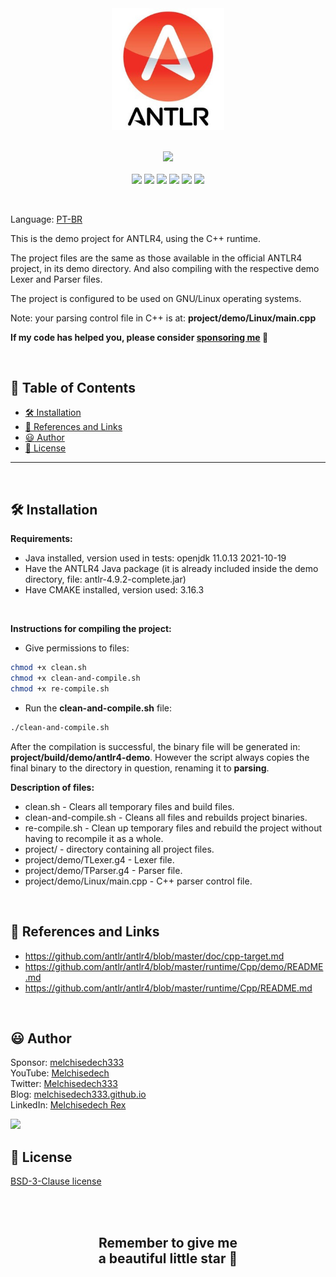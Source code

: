<div align='center'>

<img src="extras/images/logo.jpeg" width="180" >

</div>

<br>

<p align="center">
    <a href="https://github.com/sponsors/melchisedech333"><img src="https://img.shields.io/badge/sponsor-30363D?style=for-the-badge&logo=GitHub-Sponsors&logoColor=#white" ></a>
    <br><br>
    <img src="https://badgen.net/badge/love level/7 of 10/purple" >
    <img src="https://img.shields.io/github/languages/count/melchisedech333/antlr4-demonstration-project?color=%23f34b7d" >
    <img src="https://img.shields.io/github/languages/top/melchisedech333/antlr4-demonstration-project?color=%23f34b7d" >
    <img src="https://img.shields.io/github/directory-file-count/melchisedech333/antlr4-demonstration-project" >
    <img src="https://img.shields.io/github/repo-size/melchisedech333/antlr4-demonstration-project" >
    <img src="https://img.shields.io/github/license/melchisedech333/antlr4-demonstration-project" >
</p>

<br>

Language: <a href="readme-pt.md">PT-BR</a>

This is the demo project for ANTLR4, using the C++ runtime.

The project files are the same as those available in the official ANTLR4 project, in its demo directory. And also compiling with the respective demo Lexer and Parser files.

The project is configured to be used on GNU/Linux operating systems.

Note: your parsing control file in C++ is at: <b>project/demo/Linux/main.cpp</b>

**If my code has helped you, please consider [sponsoring me](https://github.com/sponsors/melchisedech333) :blue_heart:** 

<br>

:bookmark_tabs: Table of Contents
-----
- [:hammer_and_wrench: Installation](#hammer_and_wrench-installation)
- [:link: References and Links](#link-references-and-links)
- [:smiley: Author](#smiley-author)
- [:scroll: License](#scroll-license)
-----

<br>

:hammer_and_wrench: Installation
---

<b>Requirements:</b>
- Java installed, version used in tests: openjdk 11.0.13 2021-10-19
- Have the ANTLR4 Java package (it is already included inside the demo directory, file: antlr-4.9.2-complete.jar)
- Have CMAKE installed, version used: 3.16.3

<br>

<b>Instructions for compiling the project:</b>
- Give permissions to files:
```bash
chmod +x clean.sh
chmod +x clean-and-compile.sh
chmod +x re-compile.sh
```
- Run the <b>clean-and-compile.sh</b> file:
```bash
./clean-and-compile.sh
```

After the compilation is successful, the binary file will be generated in: <b>project/build/demo/antlr4-demo</b>.
However the script always copies the final binary to the directory in question, renaming it to <b>parsing</b>.

<b>Description of files:</b>
- clean.sh - Clears all temporary files and build files.
- clean-and-compile.sh - Cleans all files and rebuilds project binaries.
- re-compile.sh - Clean up temporary files and rebuild the project without having to recompile it as a whole.
- project/ - directory containing all project files.
- project/demo/TLexer.g4 - Lexer file.
- project/demo/TParser.g4 - Parser file.
- project/demo/Linux/main.cpp - C++ parser control file.

<br>

:link: References and Links
---

- https://github.com/antlr/antlr4/blob/master/doc/cpp-target.md
- https://github.com/antlr/antlr4/blob/master/runtime/Cpp/demo/README.md
- https://github.com/antlr/antlr4/blob/master/runtime/Cpp/README.md

<br>

:smiley: Author
---

Sponsor: [melchisedech333](https://github.com/sponsors/melchisedech333)<br>
YouTube: [Melchisedech](https://www.youtube.com/channel/UC4Sh4wxncr5arnydpUfWPKw)<br>
Twitter: [Melchisedech333](https://twitter.com/Melchisedech333)<br>
Blog: [melchisedech333.github.io](https://melchisedech333.github.io/)<br>
LinkedIn: [Melchisedech Rex](https://www.linkedin.com/in/melchisedech-rex-724152235/)

<img src="https://github.com/melchisedech333.png?size=200" height="100" />

<br>

:scroll: License
---

[ BSD-3-Clause license](./license)

<br><br>

<div align="center">

## Remember to give me <br> a beautiful little star :star_struck:

</div>


